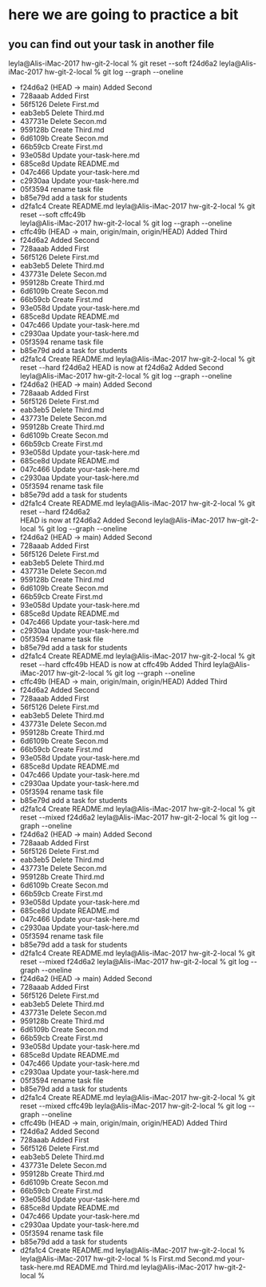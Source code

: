 # here we are going to practice a bit
## you can find out your task in another file
leyla@Alis-iMac-2017 hw-git-2-local % git reset --soft f24d6a2
leyla@Alis-iMac-2017 hw-git-2-local % git log  --graph --oneline
* f24d6a2 (HEAD -> main) Added Second
* 728aaab Added First
* 56f5126 Delete First.md
* eab3eb5 Delete Third.md
* 437731e Delete Secon.md
* 959128b Create Third.md
* 6d6109b Create Secon.md
* 66b59cb Create First.md
* 93e058d Update your-task-here.md
* 685ce8d Update README.md
* 047c466 Update your-task-here.md
* c2930aa Update your-task-here.md
* 05f3594 rename task file
* b85e79d add a task for students
* d2fa1c4 Create README.md
leyla@Alis-iMac-2017 hw-git-2-local % git reset --soft cffc49b       
leyla@Alis-iMac-2017 hw-git-2-local % git log  --graph --oneline
* cffc49b (HEAD -> main, origin/main, origin/HEAD) Added Third
* f24d6a2 Added Second
* 728aaab Added First
* 56f5126 Delete First.md
* eab3eb5 Delete Third.md
* 437731e Delete Secon.md
* 959128b Create Third.md
* 6d6109b Create Secon.md
* 66b59cb Create First.md
* 93e058d Update your-task-here.md
* 685ce8d Update README.md
* 047c466 Update your-task-here.md
* c2930aa Update your-task-here.md
* 05f3594 rename task file
* b85e79d add a task for students
* d2fa1c4 Create README.md
leyla@Alis-iMac-2017 hw-git-2-local % git reset --hard f24d6a2
HEAD is now at f24d6a2 Added Second
leyla@Alis-iMac-2017 hw-git-2-local % git log  --graph --oneline
* f24d6a2 (HEAD -> main) Added Second
* 728aaab Added First
* 56f5126 Delete First.md
* eab3eb5 Delete Third.md
* 437731e Delete Secon.md
* 959128b Create Third.md
* 6d6109b Create Secon.md
* 66b59cb Create First.md
* 93e058d Update your-task-here.md
* 685ce8d Update README.md
* 047c466 Update your-task-here.md
* c2930aa Update your-task-here.md
* 05f3594 rename task file
* b85e79d add a task for students
* d2fa1c4 Create README.md
leyla@Alis-iMac-2017 hw-git-2-local % git reset --hard f24d6a2  
HEAD is now at f24d6a2 Added Second
leyla@Alis-iMac-2017 hw-git-2-local % git log  --graph --oneline
* f24d6a2 (HEAD -> main) Added Second
* 728aaab Added First
* 56f5126 Delete First.md
* eab3eb5 Delete Third.md
* 437731e Delete Secon.md
* 959128b Create Third.md
* 6d6109b Create Secon.md
* 66b59cb Create First.md
* 93e058d Update your-task-here.md
* 685ce8d Update README.md
* 047c466 Update your-task-here.md
* c2930aa Update your-task-here.md
* 05f3594 rename task file
* b85e79d add a task for students
* d2fa1c4 Create README.md
leyla@Alis-iMac-2017 hw-git-2-local % git reset --hard cffc49b
HEAD is now at cffc49b Added Third
leyla@Alis-iMac-2017 hw-git-2-local % git log  --graph --oneline
* cffc49b (HEAD -> main, origin/main, origin/HEAD) Added Third
* f24d6a2 Added Second
* 728aaab Added First
* 56f5126 Delete First.md
* eab3eb5 Delete Third.md
* 437731e Delete Secon.md
* 959128b Create Third.md
* 6d6109b Create Secon.md
* 66b59cb Create First.md
* 93e058d Update your-task-here.md
* 685ce8d Update README.md
* 047c466 Update your-task-here.md
* c2930aa Update your-task-here.md
* 05f3594 rename task file
* b85e79d add a task for students
* d2fa1c4 Create README.md
leyla@Alis-iMac-2017 hw-git-2-local % git reset --mixed f24d6a2
leyla@Alis-iMac-2017 hw-git-2-local % git log  --graph --oneline
* f24d6a2 (HEAD -> main) Added Second
* 728aaab Added First
* 56f5126 Delete First.md
* eab3eb5 Delete Third.md
* 437731e Delete Secon.md
* 959128b Create Third.md
* 6d6109b Create Secon.md
* 66b59cb Create First.md
* 93e058d Update your-task-here.md
* 685ce8d Update README.md
* 047c466 Update your-task-here.md
* c2930aa Update your-task-here.md
* 05f3594 rename task file
* b85e79d add a task for students
* d2fa1c4 Create README.md
leyla@Alis-iMac-2017 hw-git-2-local % git reset --mixed f24d6a2 
leyla@Alis-iMac-2017 hw-git-2-local % git log  --graph --oneline
* f24d6a2 (HEAD -> main) Added Second
* 728aaab Added First
* 56f5126 Delete First.md
* eab3eb5 Delete Third.md
* 437731e Delete Secon.md
* 959128b Create Third.md
* 6d6109b Create Secon.md
* 66b59cb Create First.md
* 93e058d Update your-task-here.md
* 685ce8d Update README.md
* 047c466 Update your-task-here.md
* c2930aa Update your-task-here.md
* 05f3594 rename task file
* b85e79d add a task for students
* d2fa1c4 Create README.md
leyla@Alis-iMac-2017 hw-git-2-local % git reset --mixed cffc49b 
leyla@Alis-iMac-2017 hw-git-2-local % git log  --graph --oneline
* cffc49b (HEAD -> main, origin/main, origin/HEAD) Added Third
* f24d6a2 Added Second
* 728aaab Added First
* 56f5126 Delete First.md
* eab3eb5 Delete Third.md
* 437731e Delete Secon.md
* 959128b Create Third.md
* 6d6109b Create Secon.md
* 66b59cb Create First.md
* 93e058d Update your-task-here.md
* 685ce8d Update README.md
* 047c466 Update your-task-here.md
* c2930aa Update your-task-here.md
* 05f3594 rename task file
* b85e79d add a task for students
* d2fa1c4 Create README.md
leyla@Alis-iMac-2017 hw-git-2-local % 
leyla@Alis-iMac-2017 hw-git-2-local % ls
First.md                Second.md               your-task-here.md
README.md               Third.md
leyla@Alis-iMac-2017 hw-git-2-local % 
